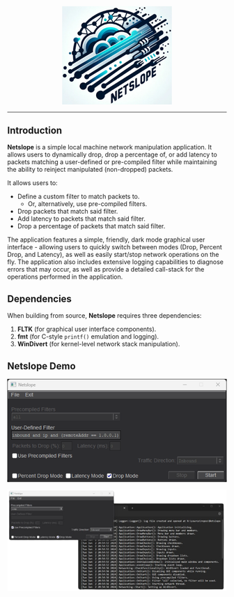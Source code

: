 <p align="center">
  <img src="./resources/netslope_icon.png" width="50%" height="50%">
</p>
<hr>
<h2>Introduction</h2>

**Netslope** is a simple local machine network manipulation application. It allows users to dynamically drop, drop a percentage of, or add latency to packets matching a user-defined or pre-compiled filter while maintaining the ability to reinject manipulated (non-dropped) packets. 

It allows users to:
- Define a custom filter to match packets to.
  - Or, alternatively, use pre-compiled filters.
- Drop packets that match said filter.
- Add latency to packets that match said filter.
- Drop a percentage of packets that match said filter.

The application features a simple, friendly, dark mode graphical user interface - allowing users to quickly switch between modes (Drop, Percent Drop, and Latency), as well as easily start/stop network operations on the fly. The application also includes extensive logging capabilities to diagnose errors that may occur, as well as provide a detailed call-stack for the operations performed in the application.

<h2>Dependencies</h2>

When building from source, **Netslope** requires three dependencies:
1. **FLTK** (for graphical user interface components).
2. **fmt** (for C-style `printf()` emulation and logging).
3. **WinDivert** (for kernel-level network stack manipulation).

<h2>Netslope Demo</h2>
<p align="center">
  <img src="./resources/demo1.png">
</p>
<p align="center">
  <img src="./resources/demo2.png">
</p>
